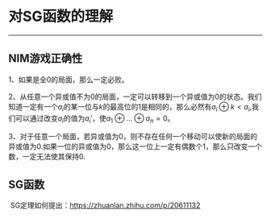 # 对SG函数的理解

---

## NIM游戏正确性

1、如果是全0的局面，那么一定必败。

2、从任意一个异或值不为0的局面，一定可以转移到一个异或值为0的状态。我们知道一定有一个$a_i$的某一位与$k$的最高位的$1$是相同的，那么必然有$a_i \oplus k < a_i$,我们可以通过改变$a_i$的值为$a_i'$，使$a_1\oplus ... \oplus a_n = 0$。

3、对于任意一个局面，若异或值为0，则不存在任何一个移动可以使新的局面的异或值为0.如果一位的异或值为0，那么这一位上一定有偶数个1，那么只改变一个数，一定无法使其保持0.

## SG函数

​	SG定理如何提出：https://zhuanlan.zhihu.com/p/20611132

